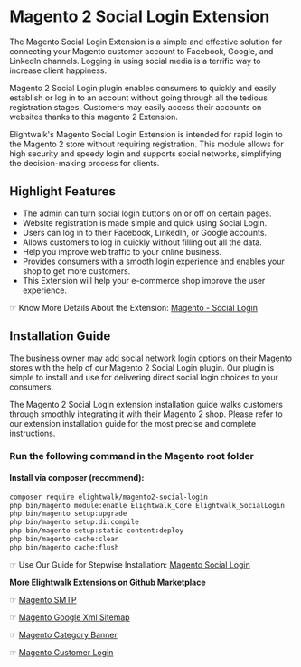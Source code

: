 # Magento 2 Social Login Extension

The Magento Social Login Extension is a simple and effective solution for connecting your Magento customer account to Facebook, Google, and LinkedIn channels. Logging in using social media is a terrific way to increase client happiness.

Magento 2 Social Login plugin enables consumers to quickly and easily establish or log in to an account without going through all the tedious registration stages. Customers may easily access their accounts on websites thanks to this magento 2 Extension.

Elightwalk's Magento Social Login Extension is intended for rapid login to the Magento 2 store without requiring registration. This module allows for high security and speedy login and supports social networks, simplifying the decision-making process for clients. 


## Highlight Features
- The admin can turn social login buttons on or off on certain pages.
- Website registration is made simple and quick using Social Login.
- Users can log in to their Facebook, LinkedIn, or Google accounts.
- Allows customers to log in quickly without filling out all the data.
- Help you improve web traffic to your online business.
- Provides consumers with a smooth login experience and enables your shop to get more customers.
- This Extension will help your e-commerce shop improve the user experience.


☞ Know More Details About the Extension: [Magento - Social Login](https://www.elightwalk.com/magento-social-login.html)


## Installation Guide
The business owner may add social network login options on their Magento stores with the help of our Magento 2 Social Login plugin. Our plugin is simple to install and use for delivering direct social login choices to your consumers.

The Magento 2 Social Login extension installation guide walks customers through smoothly integrating it with their Magento 2 shop. Please refer to our extension installation guide for the most precise and complete instructions. 


### Run the following command in the Magento root folder
#### Install via composer (recommend):

```bash
composer require elightwalk/magento2-social-login
php bin/magento module:enable Elightwalk_Core Elightwalk_SocialLogin
php bin/magento setup:upgrade
php bin/magento setup:di:compile
php bin/magento setup:static-content:deploy
php bin/magento cache:clean
php bin/magento cache:flush


```

☞ Use Our Guide for Stepwise Installation: [Magento Social Login](https://www.elightwalk.com/docs/magento/social-login)


**More Elightwalk Extensions on Github Marketplace**

☞ [Magento SMTP](https://www.elightwalk.com/magento-smtp.html)

☞ [Magento Google Xml Sitemap](https://www.elightwalk.com/magento-google-xml-sitemap.html)

☞ [Magento Category Banner](https://www.elightwalk.com/magento-category-banner.html)

☞ [Magento Customer Login](https://www.elightwalk.com/magento-customer-login.html)
